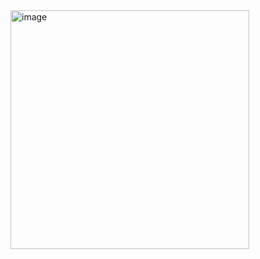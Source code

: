 <img width="382" alt="image" src="https://github.com/CodeByVaishnaviRaut/Python-Basic/assets/160324454/51001bce-0c0c-496b-9b2e-6c2a9ee021f2">
